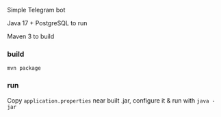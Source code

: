 Simple Telegram bot

Java 17 + PostgreSQL to run

Maven 3 to build

### build
`mvn package`

### run
Copy `application.properties` near built .jar, configure it & run with
`java -jar`
